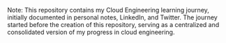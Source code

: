 Note:
This repository contains my Cloud Engineering learning journey, initially documented in personal notes, LinkedIn, and Twitter. The journey started before the creation of this repository, serving as a centralized and consolidated version of my progress in cloud engineering.
